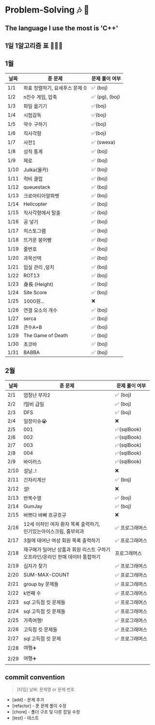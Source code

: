 # Problem-Solving 🎶 🎵

## The language I use the most is 'C++'

## 1일 1알고리즘 표 👩🏻‍💻

## 1월

| 날짜 | 푼 문제                        | 문제 풀이 여부 |
| ---- | ------------------------------ | -------------- |
| 1/1  | 좌표 정렬하기, 요세푸스 문제 0 | ✅ (boj)       |
| 1/2  | n진수 게임, 압축               | ✅ (pg), (boj) |
| 1/3  | 파일 옮기기                    | ✅(boj)        |
| 1/4  | 시험감독                       | ✅(boj)        |
| 1/5  | 약수 구하기                    | ✅(boj)        |
| 1/6  | 직사각형                       | ✅(boj)        |
| 1/7  | 사전1                          | ✅ (swexa)     |
| 1/8  | 성적 통계                      | ✅ (boj)       |
| 1/9  | 제로                           | ✅ (boj)       |
| 1/10 | Julka(율카)                    | ✅ (boj)       |
| 1/11 | 럭비 클럽                      | ✅ (boj)       |
| 1/12 | queuestack                     | ✅ (boj)       |
| 1/13 | 크로아티아알파벳               | ✅ (boj)       |
| 1/14 | Helicopter                     | ✅ (boj)       |
| 1/15 | 직사각형에서 탈출              | ✅ (boj)       |
| 1/16 | 공 넣기                        | ✅ (boj)       |
| 1/17 | 히스토그램                     | ✅ (boj)       |
| 1/18 | 뜨거운 붕어빵                  | ✅ (boj)       |
| 1/19 | 줄번호                         | ✅ (boj)       |
| 1/20 | 과목선택                       | ✅ (boj)       |
| 1/21 | 입실 관리 ,덩치                | ✅ (boj)       |
| 1/22 | ROT13                          | ✅ (boj)       |
| 1/23 | 身長 (Height)                  | ✅ (boj)       |
| 1/24 | Site Score                     | ✅ (boj)       |
| 1/25 | 1000원...                      | ❌             |
| 1/26 | 연결 요소의 개수               | ✅ (boj)       |
| 1/27 | serca                          | ✅ (boj)       |
| 1/28 | 큰수A+B                        | ✅ (boj)       |
| 1/29 | The Game of Death              | ✅ (boj)       |
| 1/30 | 초코바                         | ✅ (boj)       |
| 1/31 | BABBA                          | ✅ (boj)       |

## 2월

| 날짜 | 푼 문제                                                                            | 문제 풀이 여부  |
| ---- | ---------------------------------------------------------------------------------- | --------------- |
| 2/1  | 엄청난 부자2                                                                       | ✅ (boj)        |
| 2/2  | !밀비 급일                                                                         | ✅ (boj)        |
| 2/3  | DFS                                                                                | ✅ (boj)        |
| 2/4  | 일정이슈😭                                                                         | ❌              |
| 2/5  | 001                                                                                | ✅(sqlBook)     |
| 2/6  | 002                                                                                | ✅(sqlBook)     |
| 2/7  | 003                                                                                | ✅(sqlBook)     |
| 2/8  | 004                                                                                | ✅(sqlBook)     |
| 2/9  | 바이러스                                                                           | ✅(sqlBook)     |
| 2/10 | 설날..!                                                                            | ❌              |
| 2/11 | 긴자리계산                                                                         | ✅ (boj)        |
| 2/12 | 설!                                                                                | ❌              |
| 2/13 | 반복수열                                                                           | ✅ (boj)        |
| 2/14 | GumJay                                                                             | ✅ (boj)        |
| 2/15 | 바쁘다 바빠 흐규흐규                                                               | ❌              |
| 2/16 | 12세 이하인 여자 환자 목록 출력하기,<br/> 인기있는아이스크림, 흉부외과             | ✅ 프로그래머스 |
| 2/17 | 3월에 태어난 여성 회원 목록 출력하기                                               | ✅ 프로그래머스 |
| 2/18 | 재구매가 일어난 상품과 회원 리스트 구하기<br/>오프라인/온라인 판매 데이터 통합하기 | 프로그래머스    |
| 2/19 | 십자가 찾기                                                                        | ✅ 프로그래머스 |
| 2/20 | SUM-MAX-COUNT                                                                      | ✅ 프로그래머스 |
| 2/21 | group by 문제들                                                                    | ✅ 프로그래머스 |
| 2/22 | k번째 수                                                                           | ✅ 프로그래머스 |
| 2/23 | sql 고득점 킷 문제들                                                               | ✅ 프로그래머스 |
| 2/24 | sql 고득점 킷 문제들                                                               | ✅ 프로그래머스 |
| 2/25 | 가족여행!                                                                          | ✅ 프로그래머스 |
| 2/26 | 고득점 킷 문제들                                                                   | ✅ 프로그래머스 |
| 2/27 | sql 고득점 킷 문제                                                                 | ✅ 프로그래머스 |
| 2/28 | 여행✈️                                                                             |                 |
| 2/29 | 여행✈️                                                                             |                 |

## commit convention

> [타입] 날짜: 문제명 or 문제 번호

- [add] - 문제 추가
- [refactor] - 푼 문제 풀이 수정
- [chore] - 폴더 구조 및 다른 잡일 수정
- [test] - 테스트
